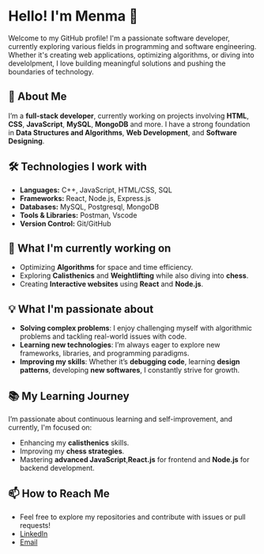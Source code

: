 # Hello! I'm Menma 👋

Welcome to my GitHub profile! I'm a passionate software developer, currently exploring various fields in programming and software engineering. Whether it's creating web applications, optimizing algorithms, or diving into develolpment, I love building meaningful solutions and pushing the boundaries of technology.

## 🚀 **About Me**

I’m a **full-stack developer**, currently working on projects involving **HTML**, **CSS**, **JavaScript**, **MySQL**, **MongoDB** and more. I have a strong foundation in **Data Structures and Algorithms**, **Web Development**, and **Software Designing**.

## 🛠️ **Technologies I work with**
- **Languages:** C++, JavaScript, HTML/CSS, SQL
- **Frameworks:** React, Node.js, Express.js
- **Databases:** MySQL, Postgresql, MongoDB
- **Tools & Libraries:** Postman, Vscode
- **Version Control:** Git/GitHub

## 🌱 **What I'm currently working on**
- Optimizing **Algorithms** for space and time efficiency.
- Exploring **Calisthenics** and **Weightlifting** while also diving into **chess**.
- Creating **Interactive websites** using **React** and **Node.js**.

## 💡 **What I'm passionate about**
- **Solving complex problems**: I enjoy challenging myself with algorithmic problems and tackling real-world issues with code.
- **Learning new technologies**: I’m always eager to explore new frameworks, libraries, and programming paradigms.
- **Improving my skills**: Whether it’s **debugging code**, learning **design patterns**, developing **new softwares**, I constantly strive for growth.

## 📚 **My Learning Journey**
I’m passionate about continuous learning and self-improvement, and currently, I'm focused on:
- Enhancing my **calisthenics** skills.
- Improving my **chess strategies**.
- Mastering **advanced JavaScript**,**React.js** for frontend and **Node.js** for backend development.

## 📫 **How to Reach Me**  
- Feel free to explore my repositories and contribute with issues or pull requests!  
- [LinkedIn](https://www.linkedin.com/in/uttkarsh-malviya-373231130)  
- [Email](mailto:uttkarshmalviya90@gmail.com)  
